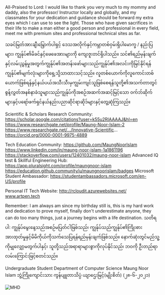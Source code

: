 All-Praised to Lord: 
I would like to thank you very much to my mommy and daddy, also the professor/ Instructor locally and globally, and my classmates for your dedication and guidance should be forward my extra eyes which I can use to see the light. Those who have given sacrifices in their life to make a man either a good person and professional in every field, meet me with premium sites and professional technical sites as far. 


သခင်မြတ်အားချီးမြှောက်ပါရှင့်
ဒေသအလိုက်နှင့်ကမ္ဘာတစ်ဝှမ်းရှိပါမောက္ခ / နည်းပြများ၊ ကျွန်ုပ်၏မိခင်နှင့်ဖေဖေအားများကို ကျေးဇူးတင်ရှိပါသည်။ သင်၏ရည်မှန်းချက်နှင့်လမ်းညွှန်မှုအတွက်ကျွန်ုပ်၏အတန်းဖော်များသည်ကျွန်ုပ်၏အလင်းကိုမြင်နိုင်ရန်ကျွန်ုပ်၏မျက်လုံးများကိုရှေ့သို့သာထားသင့်သည်။  လူတစ်ယောက်ကိုလူကောင်းတစ်ယောက်ဖြစ်ရန်နှင့်နယ်ပယ်အသီးသီးမှကျွမ်းကျင်သူဖြစ်စေရန်သူတို့၏အသက်တာတွင်စွန့်လွှတ်အနစ်နာခံသူများသည်ကျွန်ုပ်ကိုအစဉ်အဆက်အဆင့်မြင့်သော ၀က်ဘ်ဆိုက်များနှင့်ပရော်ဖက်ရှင်နယ်နည်းပညာဆိုင်ရာဆိုဒ်များနှင့်တွေ့ဆုံကြသည်။


Scientific & Scholars Research Community: 
https://scholar.google.com/citations?user=k55u2RIAAAAJ&hl=en
https://www.researchgate.net/profile/Maung-Noor-Islam-2
https://www.researchgate.net/.../Innovative-Scientific...
https://orcid.org/0000-0001-9975-4889


Tech Education Community: 
https://github.com/MaungNoorIslam
https://www.linkedin.com/in/maung-noor-islam-1a1861196
https://stackoverflow.com/users/12401032/maung-noor-islam
Advanced IQ test & Skillful Engineering Hub: 
https://app.pluralsight.com/profile/maungnoor-islam
https://education.github.community/u/maungnoorislam/badges
Microsoft Student Ambassador: 
https://studentambassadors.microsoft.com/en-US/profile


Personal IT Tech Website: 
http://rcloudit.azurewebsites.net/
www.artpen.tech


Remember: I am always am since my birthday still is, this is my hard work and dedication to prove myself, finally don't underestimate anyone, they can do too many things, just a journey begins with a life destination. 
သတိရပါ: ကျွန်ုပ်မွေးနေ့သည်အစဉ်မပြတ်ငါဖြစ်သည်၊ ကျွန်ုပ်သည်ကျွန်ုပ်၏ကြိုးစားအားထုတ်မှုနှင့်မိမိကိုယ်ကိုသက်သေပြရန်ရည်မှန်းချက်ဖြစ်သည်။ နောက်ဆုံးတွင်မည်သူ့ကိုမျှလျှော့မတွက်ပါနှင့်၊ သူတို့သည်အရာရာများစွာကိုလုပ်နိုင်သည်၊ ဘဝကို ဦးတည်ရာလမ်းကြောင်းဖြင့်စတင်သည်။


Undergraduate Student 
Department of Computer Science 
Maung Noor Islam 
ဘွဲ့ကြိုကျောင်းသား
ကွန်ပျူတာသိပ္ပံ
ယျာဌေးမြင့်(မျိုးစိတ်)
 (၂၈-၆-၂၀၂၁)
 
 ![MHD](https://user-images.githubusercontent.com/64193583/129484186-c92d3c18-b0ef-4f9f-86bd-4743c66ac807.jpeg)
